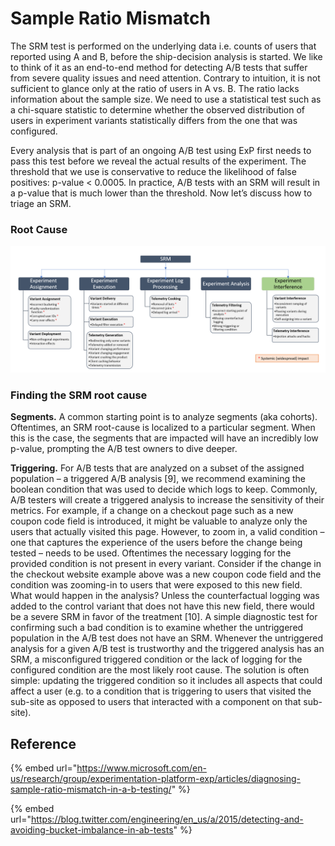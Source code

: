 # Sample Ratio Mismatch

The SRM test is performed on the underlying data i.e. counts of users that reported using A and B, before the ship-decision analysis is started. We like to think of it as an end-to-end method for detecting A/B tests that suffer from severe quality issues and need attention. Contrary to intuition, it is not sufficient to glance only at the ratio of users in A vs. B. The ratio lacks information about the sample size. We need to use a statistical test such as a chi-square statistic to determine whether the observed distribution of users in experiment variants statistically differs from the one that was configured.

Every analysis that is part of an ongoing A/B test using ExP first needs to pass this test before we reveal the actual results of the experiment. The threshold that we use is conservative to reduce the likelihood of false positives: p-value < 0.0005. In practice, A/B tests with an SRM will result in a p-value that is much lower than the threshold. Now let’s discuss how to triage an SRM.

### Root Cause

![](<.gitbook/assets/image (4).png>)

### Finding the SRM root cause

**Segments.** A common starting point is to analyze segments (aka cohorts). Oftentimes, an SRM root-cause is localized to a particular segment. When this is the case, the segments that are impacted will have an incredibly low p-value, prompting the A/B test owners to dive deeper.&#x20;

**Triggering.** For A/B tests that are analyzed on a subset of the assigned population – a triggered A/B analysis \[9], we recommend examining the boolean condition that was used to decide which logs to keep. Commonly, A/B testers will create a triggered analysis to increase the sensitivity of their metrics. For example, if a change on a checkout page such as a new coupon code field is introduced, it might be valuable to analyze only the users that actually visited this page. However, to zoom in, a valid condition – one that captures the experience of the users before the change being tested – needs to be used.  Oftentimes the necessary logging for the provided condition is not present in every variant. Consider if the change in the checkout website example above was a new coupon code field and the condition was zooming-in to users that were exposed to this new field. What would happen in the analysis? Unless the counterfactual logging was added to the control variant that does not have this new field, there would be a severe SRM in favor of the treatment \[10]. A simple diagnostic test for confirming such a bad condition is to examine whether the untriggered population in the A/B test does not have an SRM. Whenever the untriggered analysis for a given A/B test is trustworthy and the triggered analysis has an SRM, a misconfigured triggered condition or the lack of logging for the configured condition are the most likely root cause. The solution is often simple: updating the triggered condition so it includes all aspects that could affect a user (e.g. to a condition that is triggering to users that visited the sub-site as opposed to users that interacted with a component on that sub-site).

## Reference

{% embed url="https://www.microsoft.com/en-us/research/group/experimentation-platform-exp/articles/diagnosing-sample-ratio-mismatch-in-a-b-testing/" %}

{% embed url="https://blog.twitter.com/engineering/en_us/a/2015/detecting-and-avoiding-bucket-imbalance-in-ab-tests" %}
